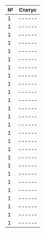 | № | Статус |
| ------ | ------ |
| 1 | ------ |
| 1 | ------ |
| 1 | ------ |
| 1 | ------ |
| 1 | ------ |
| 1 | ------ |
| 1 | ------ |
| 1 | ------ |
| 1 | ------ |
| 1 | ------ |
| 1 | ------ |
| 1 | ------ |
| 1 | ------ |
| 1 | ------ |
| 1 | ------ |
| 1 | ------ |
| 1 | ------ |
| 1 | ------ |
| 1 | ------ |
| 1 | ------ |
| 1 | ------ |
| 1 | ------ |
| 1 | ------ |
| 1 | ------ |
| 1 | ------ |
| 1 | ------ |
